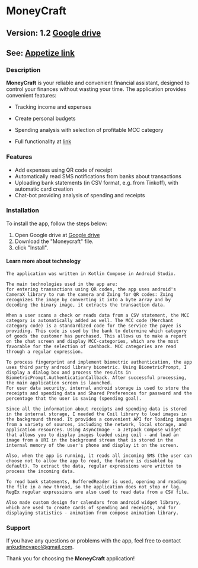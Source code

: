# MoneyCraft

## Version: 1.2 [Google drive](https://drive.google.com/drive/folders/1Jy1kMbPBR5o22QhU-c_1MuGSR9eUFC_h?usp=sharing)
## See: [Appetize link](https://appetize.io/app/qd2gn4n43stdektcuzm2kwbfo4)

### Description

**MoneyCraft** is your reliable and convenient financial assistant, designed to control your finances without wasting your time. 
The application provides convenient features:

- Tracking income and expenses
- Create personal budgets
- Spending analysis with selection of profitable MCC category

- Full functionality at [link](https://mm.tt/app/map/3116855325?t=QiOMPbhAsV)

### Features

- Add expenses using QR code of receipt
- Automatically read SMS notifications from banks about transactions
- Uploading bank statements (in CSV format, e.g. from Tinkoff), with automatic card creation
- Chat-bot providing analysis of spending and receipts

### Installation

To install the app, follow the steps below:

1. Open Google drive at [Google drive](https://drive.google.com/drive/folders/1Jy1kMbPBR5o22QhU-c_1MuGSR9eUFC_h?usp=sharing)
2. Download the "Moneycraft" file.
3. click "Install".



#### Learn more about technology

```
The application was written in Kotlin Compose in Android Studio.

The main technologies used in the app are:
for entering transactions using QR codes, the app uses android's CameraX library to run the camera and Zxing for QR codes: Zxing recognizes the image by converting it into a byte array and by decoding the binary image, it extracts the transaction data.

When a user scans a check or reads data from a CSV statement, the MCC category is automatically added as well. The MCC code (Merchant category code) is a standardized code for the service the payee is providing. This code is used by the bank to determine which category of goods the customer has purchased. This allows us to make a report on the chat screen and display MCC-categories, which are the most favorable for the selection of cashback. MCC categories are read through a regular expression.

To process fingerprint and implement biometric authentication, the app uses third party android library biometric. Using BiometricPrompt, I display a dialog box and process the results in BiometricPrompt.AuthenticationCallback. After successful processing, the main application screen is launched.
For user data security, internal android storage is used to store the receipts and spending data and Shared Preferences for password and the percentage that the user is saving (spending goal).

Since all the information about receipts and spending data is stored in the internal storage, I needed the Coil library to load images in the background thread. It provides a convenient API for loading images from a variety of sources, including the network, local storage, and application resources. Using AsyncImage - a Jetpack Compose widget that allows you to display images loaded using coil - and load an image from a URI in the background stream that is stored in the internal memory of the user's phone and display it on the screen.

Also, when the app is running, it reads all incoming SMS (the user can choose not to allow the app to read, the feature is disabled by default). To extract the data, regular expressions were written to process the incoming data.

To read bank statements, BufferedReader is used, opening and reading the file in a new thread, so the application does not stop or lag. RegEx regular expressions are also used to read data from a CSV file.

Also made custom design for calendars from android widget library, which are used to create cards of spending and receipts, and for displaying statistics - animation from compose animation library.

```

### Support

If you have any questions or problems with the app, feel free to contact [ankudinovapol@gmail.com](mailto:ankudinovapol@gmail.com).

Thank you for choosing the **MoneyCraft** application!
